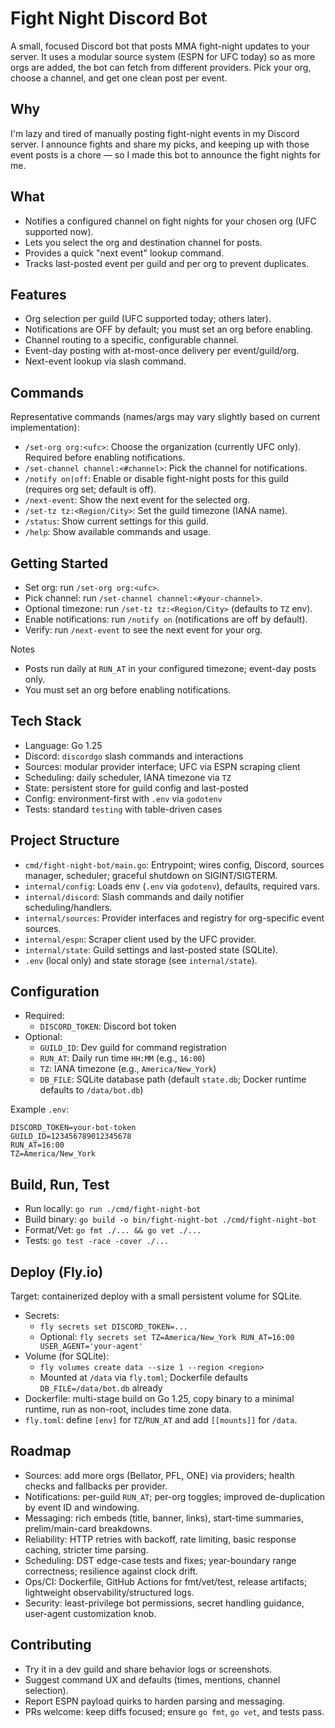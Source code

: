 # Fight Night Discord Bot

A small, focused Discord bot that posts MMA fight-night updates to your server. It uses a modular source system (ESPN for UFC today) so as more orgs are added, the bot can fetch from different providers. Pick your org, choose a channel, and get one clean post per event.

## Why
I'm lazy and tired of manually posting fight-night events in my Discord server. I announce fights and share my picks, and keeping up with those event posts is a chore — so I made this bot to announce the fight nights for me.

## What
- Notifies a configured channel on fight nights for your chosen org (UFC supported now).
- Lets you select the org and destination channel for posts.
- Provides a quick "next event" lookup command.
- Tracks last-posted event per guild and per org to prevent duplicates.

## Features
- Org selection per guild (UFC supported today; others later).
- Notifications are OFF by default; you must set an org before enabling.
- Channel routing to a specific, configurable channel.
- Event-day posting with at-most-once delivery per event/guild/org.
- Next-event lookup via slash command.

## Commands
Representative commands (names/args may vary slightly based on current implementation):
- `/set-org org:<ufc>`: Choose the organization (currently UFC only). Required before enabling notifications.
- `/set-channel channel:<#channel>`: Pick the channel for notifications.
- `/notify on|off`: Enable or disable fight-night posts for this guild (requires org set; default is off).
- `/next-event`: Show the next event for the selected org.
- `/set-tz tz:<Region/City>`: Set the guild timezone (IANA name).
- `/status`: Show current settings for this guild.
- `/help`: Show available commands and usage.

## Getting Started
- Set org: run `/set-org org:<ufc>`.
- Pick channel: run `/set-channel channel:<#your-channel>`.
- Optional timezone: run `/set-tz tz:<Region/City>` (defaults to `TZ` env).
- Enable notifications: run `/notify on` (notifications are off by default).
- Verify: run `/next-event` to see the next event for your org.

Notes
- Posts run daily at `RUN_AT` in your configured timezone; event-day posts only.
- You must set an org before enabling notifications.

## Tech Stack
- Language: Go 1.25
- Discord: `discordgo` slash commands and interactions
- Sources: modular provider interface; UFC via ESPN scraping client
- Scheduling: daily scheduler, IANA timezone via `TZ`
- State: persistent store for guild config and last-posted
- Config: environment-first with `.env` via `godotenv`
- Tests: standard `testing` with table-driven cases

## Project Structure
- `cmd/fight-night-bot/main.go`: Entrypoint; wires config, Discord, sources manager, scheduler; graceful shutdown on SIGINT/SIGTERM.
- `internal/config`: Loads env (`.env` via `godotenv`), defaults, required vars.
- `internal/discord`: Slash commands and daily notifier scheduling/handlers.
- `internal/sources`: Provider interfaces and registry for org-specific event sources.
- `internal/espn`: Scraper client used by the UFC provider.
- `internal/state`: Guild settings and last-posted state (SQLite).
- `.env` (local only) and state storage (see `internal/state`).

## Configuration
- Required:
  - `DISCORD_TOKEN`: Discord bot token
- Optional:
  - `GUILD_ID`: Dev guild for command registration
  - `RUN_AT`: Daily run time `HH:MM` (e.g., `16:00`)
  - `TZ`: IANA timezone (e.g., `America/New_York`)
  - `DB_FILE`: SQLite database path (default `state.db`; Docker runtime defaults to `/data/bot.db`)

Example `.env`:
```
DISCORD_TOKEN=your-bot-token
GUILD_ID=123456789012345678
RUN_AT=16:00
TZ=America/New_York
```

## Build, Run, Test
- Run locally: `go run ./cmd/fight-night-bot`
- Build binary: `go build -o bin/fight-night-bot ./cmd/fight-night-bot`
- Format/Vet: `go fmt ./... && go vet ./...`
- Tests: `go test -race -cover ./...`

## Deploy (Fly.io)
Target: containerized deploy with a small persistent volume for SQLite.

- Secrets:
  - `fly secrets set DISCORD_TOKEN=...`
  - Optional: `fly secrets set TZ=America/New_York RUN_AT=16:00 USER_AGENT='your-agent'`
- Volume (for SQLite):
  - `fly volumes create data --size 1 --region <region>`
  - Mounted at `/data` via `fly.toml`; Dockerfile defaults `DB_FILE=/data/bot.db` already
- Dockerfile: multi-stage build on Go 1.25, copy binary to a minimal runtime, run as non-root, includes time zone data.
- `fly.toml`: define `[env]` for `TZ`/`RUN_AT` and add `[[mounts]]` for `/data`.

## Roadmap
- Sources: add more orgs (Bellator, PFL, ONE) via providers; health checks and fallbacks per provider.
- Notifications: per-guild `RUN_AT`; per-org toggles; improved de-duplication by event ID and windowing.
- Messaging: rich embeds (title, banner, links), start-time summaries, prelim/main-card breakdowns.
- Reliability: HTTP retries with backoff, rate limiting, basic response caching, stricter time parsing.
- Scheduling: DST edge-case tests and fixes; year-boundary range correctness; resilience against clock drift.
- Ops/CI: Dockerfile, GitHub Actions for fmt/vet/test, release artifacts; lightweight observability/structured logs.
- Security: least-privilege bot permissions, secret handling guidance, user-agent customization knob.

## Contributing
- Try it in a dev guild and share behavior logs or screenshots.
- Suggest command UX and defaults (times, mentions, channel selection).
- Report ESPN payload quirks to harden parsing and messaging.
- PRs welcome: keep diffs focused; ensure `go fmt`, `go vet`, and tests pass.
